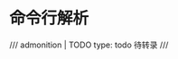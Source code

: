 <!-- SPDX-License-Identifier: CC-BY-NC-ND-4.0 -->

# 命令行解析

/// admonition | TODO
    type: todo
待转录
///
